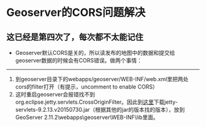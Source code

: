 # Geoserver的CORS问题解决


<!--more-->

这已经是第四次了，每次都不太能记住
--

 - Geoserver默认CORS是关的，所以读发布的地图中的数据和提交给geoserver数据的时候会有CORS错误。做两个事情：

----------
1.  到geoserver目录下的webapps/geoserver/WEB-INF/web.xml里把两处cors的filter打开（有提示，uncomment to enable CORS）
2.  这时重启geoserver会报错找不到 org.eclipse.jetty.servlets.CrossOriginFilter。因此到[这里](http://repo1.maven.org/maven2/org/eclipse/jetty/jettyservlets/9.2.13.v20150730/%20%E4%B8%80%E4%B8%AA%E5%9C%B0%E5%9D%80)下载jetty-servlets-9.2.13.v20150730.jar（根据其他的jar的版本找的版本），放到GeoServer 2.11.2\webapps\geoserver\WEB-INF\lib里面。
